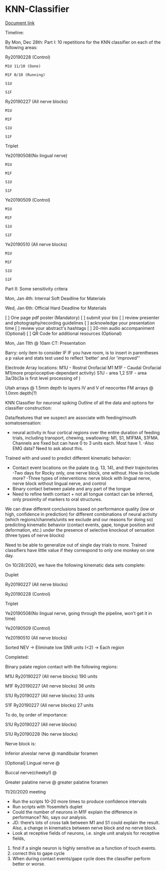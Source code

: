 # KNN-Classifier
[Document link](https://docs.google.com/document/d/1DlprCeO_yCAFl605km7NrIExPAnbm1X1axNf4igZ-3I/edit?usp=sharing)

Timeline:

By Mon, Dec 28th:
Part I:
10 repetitions for the KNN classifier on each of the following areas:

Ry20190228 (Control)

    M1U 11/10 (Done)

    M1F 0/10 (Running)

    S1U

    S1F

Ry20190227 (All nerve blocks)

    M1U

    M1F

    S1U

    S1F
    
Triplet

Ye20190508(No lingual nerve)

    M1U

    M1F

    S1U

    S1F

Ye20190509 (Control)

    M1U

    M1F

    S1U

    S1F
    
Ye20190510 (All nerve blocks)

    M1U

    M1F

    S1U

    S1F
    
Part II:
Some sensitivity critera
    
Mon, Jan 4th: Internal Soft Deadline for Materials

Wed, Jan 6th: Official Hard Deadline for Materials

[ ] One page pdf poster (Mandatory)
[ ] submit your bio
[ ] review presenter and photography/recording guidelines
[ ] acknowledge your presentation time
[ ] review your abstract's hashtags
[ ] 20-min audio accompaniment (Optional)
[ ] QR Code for additional resources (Optional)


Mon, Jan 11th @ 10am CT: Presentation

Barry: only item to consider IF IF you have room, is to insert in parentheses a p value and stats test used to reflect 'better' and /or 'improved"'

Electrode Array locations:
M1U - Rostral Orofacial M1
M1F - Caudal Orofacial M1(more proprioceptive-dependant activity)
S1U - area 1,2
S1F - area 3a/3b(3a is first level processing of )

Utah arrays @ 1.5mm depth to layers IV and V of neocortex
FM arrays @ 1.0mm depth(?)

KNN Classifier for neuronal spiking
Outline of all the data and options for classifier construction:

Data/features that we suspect are associate with feeding/mouth somatosensation:
- neural activity in four cortical regions over the entire duration of feeding trials, including transport, chewing, swallowing: M1, S1, M1FMA, S1FMA. Channels are fixed but can have 0 to 3 units each. Most have 1.
-Also EMG data? Need to ask about this.

Trained with and used to predict different kinematic behavior:

- Contact event locations on the palate (e.g. 13, 14), and their trajectories
    -Two days for Rocky only, one nerve block, one without. How to include more?
    -Three types of interventions: nerve block with lingual nerve, nerve block without     lingual nerve, and control
- Binary contact between palate and any part of the tongue
- Need to refine teeth contact + not all tongue contact can be inferred, only proximity of markers to oral structures.

We can draw different conclusions based on performance quality (low or high, confidence in prediction) for different combinations of neural activity (which regions/channels/units we exclude and our reasons for doing so) predicting kinematic behavior (contact events, gape, tongue position and deformation, etc.) under the presence of selective knockout of sensation (three types of nerve blocks)

Need to be able to generalize out of single day trials to more. Trained classifiers have little value if they correspond to only one monkey on one day.

On 10/28/2020, we have the following kinematic data sets complete:
    
Duplet

Ry20190227 (All nerve blocks)

Ry20190228 (Control)
    
Triplet

Ye20190508(No lingual nerve, going through the pipeline, won’t get it in time)

Ye20190509 (Control)
    
Ye20190510 (All nerve blocks)

Sorted NEV -> Eliminate low SNR units (<2) -> Each region

Completed:

Binary palate region contact with the following regions:

M1U Ry20190227 (All nerve blocks) 190 units

M1F Ry20190227 (All nerve blocks) 36 units

S1U Ry20190227 (All nerve blocks) 33 units

S1F Ry20190227 (All nerve blocks) 27 units

To do, by order of importance:

S1U Ry20190227 (All nerve blocks)

S1U Ry20190228 (No nerve blocks)

Nerve block is:

Inferior alveolar nerve @ mandibular foramen

[Optional] Lingual nerve @ 

Buccal nerve(cheeky!) @ 

Greater palatine nerve @ greater palatine foramen

11/20/2020 meeting

- Run the scripts 10-20 more times to produce confidence intervals
- Run scripts with Yosemite’s duplet
- Could the number of neurons in M1F explain the difference in performance? No, says our analysis.
- JD: there’s lots of cross talk between M1 and S1 could explain the result. Also, a change in kinematics between nerve block and no nerve block.
- Look at receptive fields of neurons, i.e. single unit analysis for receptive fields, 
1. find if a single neuron is highly sensitive as a function of touch events. 
2. correct this to gape cycle 
3. When during contact events/gape cycle does the classifier perform better or worse.
